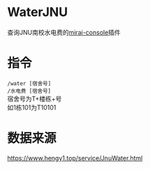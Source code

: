 # WaterJNU
查询JNU南校水电费的[mirai-console](https://github.com/mamoe/mirai)插件

# 指令
`/water [宿舍号]`  
`/水电费 [宿舍号]`  
宿舍号为T+楼栋+号  
如1栋101为T10101
# 数据来源
https://www.hengy1.top/service/JnuWater.html
